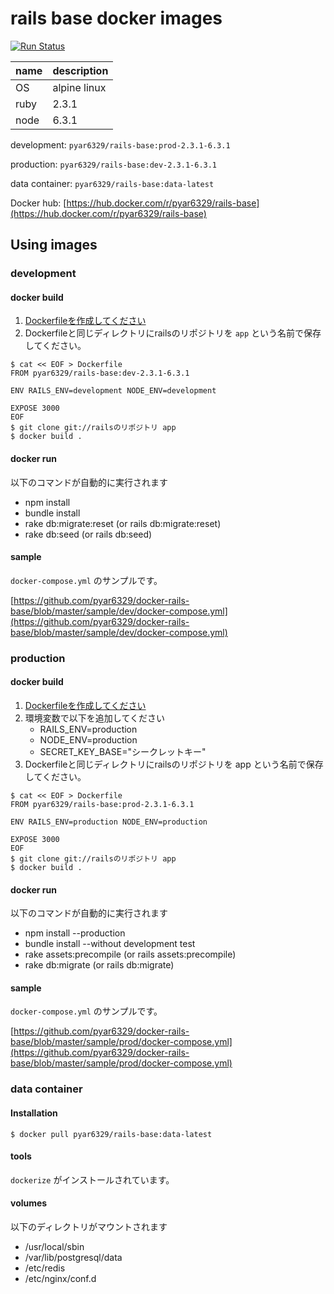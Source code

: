 # rails base docker images

[![Run Status](https://api.shippable.com/projects/57ac9dd5c654160f00a3d2ef/badge?branch=master)](https://app.shippable.com/projects/57ac9dd5c654160f00a3d2ef)

|name|description|
|:--|:-----------|
|OS|alpine linux|
|ruby|2.3.1|
|node|6.3.1|

development: `pyar6329/rails-base:prod-2.3.1-6.3.1`

production: `pyar6329/rails-base:dev-2.3.1-6.3.1`

data container: `pyar6329/rails-base:data-latest`

Docker hub: [https://hub.docker.com/r/pyar6329/rails-base](https://hub.docker.com/r/pyar6329/rails-base)

## Using images

### development

#### docker build

1. [Dockerfileを作成してください](https://github.com/pyar6329/docker-rails-base/blob/master/sample/dev/builds/Dockerfile)
2. Dockerfileと同じディレクトリにrailsのリポジトリを `app` という名前で保存してください。

```
$ cat << EOF > Dockerfile
FROM pyar6329/rails-base:dev-2.3.1-6.3.1

ENV RAILS_ENV=development NODE_ENV=development

EXPOSE 3000
EOF
$ git clone git://railsのリポジトリ app
$ docker build .
```

#### docker run

以下のコマンドが自動的に実行されます

- npm install
- bundle install
- rake db:migrate:reset (or rails db:migrate:reset)
- rake db:seed (or rails db:seed)

#### sample

`docker-compose.yml` のサンプルです。

[https://github.com/pyar6329/docker-rails-base/blob/master/sample/dev/docker-compose.yml](https://github.com/pyar6329/docker-rails-base/blob/master/sample/dev/docker-compose.yml)

### production

#### docker build

1. [Dockerfileを作成してください](https://github.com/pyar6329/docker-rails-base/blob/master/sample/prod/builds/Dockerfile)
2. 環境変数で以下を追加してください
	- RAILS_ENV=production
	- NODE_ENV=production
	- SECRET_KEY_BASE="シークレットキー"
3. Dockerfileと同じディレクトリにrailsのリポジトリを app という名前で保存してください。

```
$ cat << EOF > Dockerfile
FROM pyar6329/rails-base:prod-2.3.1-6.3.1

ENV RAILS_ENV=production NODE_ENV=production

EXPOSE 3000
EOF
$ git clone git://railsのリポジトリ app
$ docker build .
```

#### docker run

以下のコマンドが自動的に実行されます

- npm install --production
- bundle install --without development test
- rake assets:precompile (or rails assets:precompile)
- rake db:migrate (or rails db:migrate)

#### sample

`docker-compose.yml` のサンプルです。

[https://github.com/pyar6329/docker-rails-base/blob/master/sample/prod/docker-compose.yml](https://github.com/pyar6329/docker-rails-base/blob/master/sample/prod/docker-compose.yml)

### data container

#### Installation

```
$ docker pull pyar6329/rails-base:data-latest
```

#### tools

`dockerize` がインストールされています。

#### volumes

以下のディレクトリがマウントされます

- /usr/local/sbin
- /var/lib/postgresql/data
- /etc/redis
- /etc/nginx/conf.d
